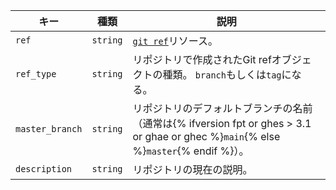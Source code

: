 | キー              | 種類       | 説明                                                                                                           |
| --------------- | -------- | ------------------------------------------------------------------------------------------------------------ |
| `ref`           | `string` | [`git ref`](/rest/reference/git#get-a-reference)リソース。                                                        |
| `ref_type`      | `string` | リポジトリで作成されたGit refオブジェクトの種類。 `branch`もしくは`tag`になる。                                                           |
| `master_branch` | `string` | リポジトリのデフォルトブランチの名前（通常は{% ifversion fpt or ghes > 3.1 or ghae or ghec %}`main`{% else %}`master`{% endif %}）。 |
| `description`   | `string` | リポジトリの現在の説明。                                                                                                 |
